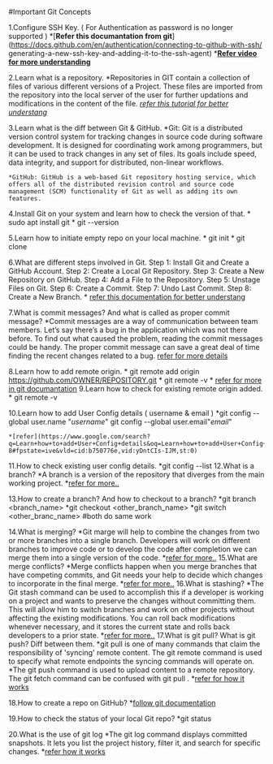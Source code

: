 #Important Git Concepts

1.Configure SSH Key. ( For Authentication as password is no longer supported )
    *[**Refer this documantation from git**](https://docs.github.com/en/authentication/connecting-to-github-with-ssh/ generating-a-new-ssh-key-and-adding-it-to-the-ssh-agent)
    *[**Refer video for more understanding**](https://www.google.com/search?sca_esv=601322691&sxsrf=ACQVn0-fTvPFQ0y37jH2YDTdSlrf0nL80w:1706161910201&q=how+to+configure+ssh+key+for+git&tbm=vid&source=lnms&sa=X&ved=2ahUKEwj3vti07PeDAxW_-zgGHUFtAi4Q0pQJegQIDBAB&biw=1850&bih=966&dpr=1#fpstate=ive&vld=cid:d317f611,vid:8X4u9sca3Io,st:0)

2.Learn what is a repository.
    *Repositories in GIT contain a collection of files of various different versions of a Project. These files are imported from the repository into the local server of the user for further updations and modifications in the content of the file. 
    [*refer this tutorial for better understang*](https://www.geeksforgeeks.org/what-is-a-git-repository/)

3.Learn what is the diff between Git & GitHub.
    *Git: Git is a distributed version control system for tracking changes in source code during software development. It is designed for coordinating work among programmers, but it can be used to track changes in any set of files. Its goals include speed, data integrity, and support for distributed, non-linear workflows. 

    *GitHub: GitHub is a web-based Git repository hosting service, which offers all of the distributed revision control and source code management (SCM) functionality of Git as well as adding its own features. 

4.Install Git on your system and learn how to check the version of that.
    * sudo apt install git
    * git --version
    
5.Learn how to initiate empty repo on your local machine.
    * git init <project directory>
    * git clone <repo url>

6.What are different steps involved in Git.
        Step 1: Install Git and Create a GitHub Account.
        Step 2: Create a Local Git Repository.
        Step 3: Create a New Repository on GitHub.
        Step 4: Add a File to the Repository.
        Step 5: Unstage Files on Git.
        Step 6: Create a Commit.
        Step 7: Undo Last Commit.
        Step 8: Create a New Branch.
    * [refer this documentation for better understang](https://opensource.com/article/18/1/step-step-guide-git)

7.What is commit messages? And what is called as proper commit message?
    *Commit messages are a way of communication between team members. Let’s say there’s a bug in the application which was not there before. To find out what caused the problem, reading the commit messages could be handy. The proper commit message can save a great deal of time finding the recent changes related to a bug.
    [refer for more details](https://reflectoring.io/meaningful-commit-messages/#:~:text=Commit%20messages%20are%20a%20way,changes%20related%20to%20a%20bug.)
    
8.Learn how to add remote origin.
    * git remote add origin https://github.com/OWNER/REPOSITORY.git
    * git remote -v
    * [refer for more in git documantation](https://docs.github.com/en/get-started/getting-started-with-git/managing-remote-repositories)
9.Learn how to check for existing remote origin added.
    * git remote -v

10.Learn how to add User Config details ( username & email )
    *git config --global user.name "*username*"
     git config --global user.email"*email*"
     
    *[refer](https://www.google.com/search?q=Learn+how+to+add+User+Config+details&oq=Learn+how+to+add+User+Config+details&gs_lcrp=EgZjaHJvbWUyBggAEEUYOTIKCAEQABiiBBiJBTIKCAIQABiABBiiBNIBCDEwMzZqMGo3qAIAsAIA&sourceid=chrome&ie=UTF-8#fpstate=ive&vld=cid:b750776e,vid:yDntCIs-IJM,st:0)

11.How to check existing user config details.
    *git config --list
12.What is a branch?
    *A branch is a version of the repository that diverges from the main working project.
    *[refer for more..](https://www.javatpoint.com/git-branch)

13.How to create a branch? And how to checkout to a branch?
    *git branch <branch_name>
    *git checkout <other_branch_name>
    *git switch <other_branc_name> #both do same work

14.What is merging?
    *Git marge will help to combine the changes from two or more branches into a single branch. Developers will work on different branches to improve code or to develop the code after completion we can merge them into a single version of the code.
    *[refer for more..](https://www.geeksforgeeks.org/git-merge/)
15.What are merge conflicts?
    *Merge conflicts happen when you merge branches that have competing commits, and Git needs your help to decide which changes to incorporate in the final merge.
    *[refer for more..](https://docs.github.com/en/pull-requests/collaborating-with-pull-requests/addressing-merge-conflicts/about-merge-conflicts)
16.What is stashing?
    *The Git stash command can be used to accomplish this if a developer is working on a project and wants to preserve the changes without committing them. This will allow him to switch branches and work on other projects without affecting the existing modifications. You can roll back modifications whenever necessary, and it stores the current state and rolls back developers to a prior state.
    *[refer for more..](https://www.geeksforgeeks.org/git-working-with-stash/)
17.What is git pull? What is git push? Diff between them.
    *git pull is one of many commands that claim the responsibility of 'syncing' remote content. The git remote command is used to specify what remote endpoints the syncing commands will operate on.
    *The git push command is used to upload content to a remote repository. The git fetch command can be confused with git pull .
    *[refer for how it works](https://www.google.com/search?sca_esv=601333276&sxsrf=ACQVn08G8YersEwXXVSthu4TzNucyRup9g:1706164760546&q=What+is+git+pull%3F+What+is+git+push%3F+Diff+between+them.&tbm=vid&source=lnms&sa=X&ved=2ahUKEwiu3OuD9_eDAxV_mVYBHeloCJwQ0pQJegQIChAB&biw=1850&bih=966&dpr=1#fpstate=ive&vld=cid:e0b3895b,vid:H63nJJhoiMw,st:0)
    
18.How to create a repo on GitHub?
    *[follow git documentation](https://docs.github.com/en/repositories/creating-and-managing-repositories/creating-a-new-repository)

19.How to check the status of your local Git repo?
    *git status

20.What is the use of git log
    *The git log command displays committed snapshots. It lets you list the project history, filter it, and search for specific changes.
    *[refer how it works](https://www.atlassian.com/git/tutorials/inspecting-a-repository#:~:text=to%20a%20repository.-,git%20log,and%20search%20for%20specific%20changes.)
